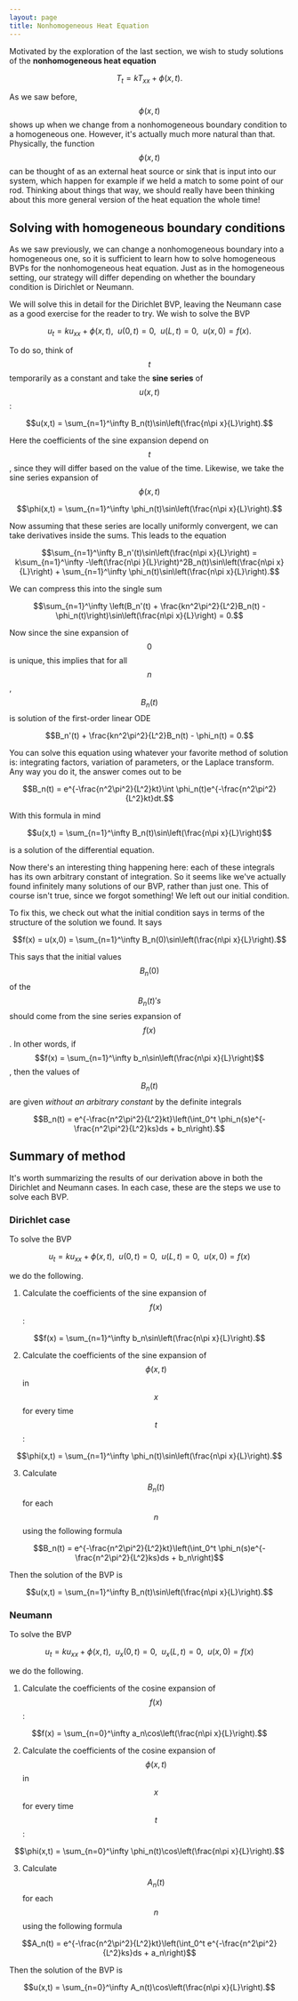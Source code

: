 ```yaml
---
layout: page
title: Nonhomogeneous Heat Equation
---
```


Motivated by the exploration of the last section, we wish to study solutions of the **nonhomogeneous heat equation**

$$T_t = kT_{xx} + \phi(x,t).$$

As we saw before, $$\phi(x,t)$$ shows up when we change from a nonhomogeneous boundary condition to a homogeneous one.
However, it's actually much more natural than that.
Physically, the function $$\phi(x,t)$$ can be thought of as an external heat source or sink that is input into our system, which happen for example if we held a match to some point of our rod.
Thinking about things that way, we should really have been thinking about this more general version of the heat equation the whole time!

## Solving with homogeneous boundary conditions

As we saw previously, we can change a nonhomogeneous boundary into a homogeneous one, so it is sufficient to learn how to solve homogeneous BVPs for the nonhomogeneous heat equation.
Just as in the homogeneous setting, our strategy will differ depending on whether the boundary condition is Dirichlet or Neumann.

We will solve this in detail for the Dirichlet BVP, leaving the Neumann case as a good exercise for the reader to try.
We wish to solve the BVP

$$u_t = ku_{xx} + \phi(x,t),\ \ u(0,t) = 0,\ \ u(L,t) = 0,\ \ u(x,0) = f(x).$$

To do so, think of $$t$$ temporarily as a constant and take the **sine series** of $$u(x,t)$$:

$$u(x,t) = \sum_{n=1}^\infty B_n(t)\sin\left(\frac{n\pi x}{L}\right).$$

Here the coefficients of the sine expansion depend on $$t$$, since they will differ based on the value of the time.
Likewise, we take the sine series expansion of $$\phi(x,t)$$

$$\phi(x,t) = \sum_{n=1}^\infty \phi_n(t)\sin\left(\frac{n\pi x}{L}\right).$$

Now assuming that these series are locally uniformly convergent, we can take derivatives inside the sums.
This leads to the equation

$$\sum_{n=1}^\infty B_n'(t)\sin\left(\frac{n\pi x}{L}\right) = k\sum_{n=1}^\infty -\left(\frac{n\pi }{L}\right)^2B_n(t)\sin\left(\frac{n\pi x}{L}\right) + \sum_{n=1}^\infty \phi_n(t)\sin\left(\frac{n\pi x}{L}\right).$$

We can compress this into the single sum

$$\sum_{n=1}^\infty \left(B_n'(t) + \frac{kn^2\pi^2}{L^2}B_n(t) - \phi_n(t)\right)\sin\left(\frac{n\pi x}{L}\right) = 0.$$

Now since the sine expansion of $$0$$ is unique, this implies that for all $$n$$, $$B_n(t)$$ is solution of the first-order linear ODE

$$B_n'(t) + \frac{kn^2\pi^2}{L^2}B_n(t) - \phi_n(t) = 0.$$

You can solve this equation using whatever your favorite method of solution is: integrating factors, variation of parameters, or the Laplace transform.
Any way you do it, the answer comes out to be

$$B_n(t) = e^{-\frac{n^2\pi^2}{L^2}kt}\int \phi_n(t)e^{-\frac{n^2\pi^2}{L^2}kt}dt.$$

With this formula in mind

$$u(x,t) = \sum_{n=1}^\infty B_n(t)\sin\left(\frac{n\pi x}{L}\right)$$

is a solution of the differential equation.

Now there's an interesting thing happening here: each of these integrals has its own arbitrary constant of integration.  So it seems like we've actually found infinitely many solutions of our BVP, rather than just one.
This of course isn't true, since we forgot something!  We left out our initial condition.

To fix this, we check out what the initial condition says in terms of the structure of the solution we found.
It says

$$f(x) = u(x,0) = \sum_{n=1}^\infty B_n(0)\sin\left(\frac{n\pi x}{L}\right).$$

This says that the initial values $$B_n(0)$$ of the $$B_n(t)'s$$ should come from the sine series expansion of $$f(x)$$.
In other words, if $$f(x) = \sum_{n=1}^\infty b_n\sin\left(\frac{n\pi x}{L}\right)$$, then the values of $$B_n(t)$$ are given *without an arbitrary constant* by the definite integrals

$$B_n(t) = e^{-\frac{n^2\pi^2}{L^2}kt}\left(\int_0^t \phi_n(s)e^{-\frac{n^2\pi^2}{L^2}ks}ds + b_n\right).$$

## Summary of method

It's worth summarizing the results of our derivation above in both the Dirichlet and Neumann cases.
In each case, these are the steps we use to solve each BVP.

### Dirichlet case

To solve the BVP

$$u_t = ku_{xx} + \phi(x,t),\ \ u(0,t) = 0,\ \ u(L,t) = 0,\ \ u(x,0) = f(x)$$

we do the following.

1. Calculate the coefficients of the sine expansion of $$f(x)$$:

$$f(x) = \sum_{n=1}^\infty b_n\sin\left(\frac{n\pi x}{L}\right).$$

2. Calculate the coefficients of the sine expansion of $$\phi(x,t)$$ in $$x$$ for every time $$t$$:

$$\phi(x,t) = \sum_{n=1}^\infty \phi_n(t)\sin\left(\frac{n\pi x}{L}\right).$$

3. Calculate $$B_n(t)$$ for each $$n$$ using the following formula

$$B_n(t) = e^{-\frac{n^2\pi^2}{L^2}kt}\left(\int_0^t \phi_n(s)e^{-\frac{n^2\pi^2}{L^2}ks}ds + b_n\right)$$

Then the solution of the BVP is

$$u(x,t) = \sum_{n=1}^\infty B_n(t)\sin\left(\frac{n\pi x}{L}\right).$$


### Neumann

To solve the BVP

$$u_t = ku_{xx} + \phi(x,t),\ \ u_x(0,t) = 0,\ \ u_x(L,t) = 0,\ \ u(x,0) = f(x)$$

we do the following.

1. Calculate the coefficients of the cosine expansion of $$f(x)$$:

$$f(x) = \sum_{n=0}^\infty a_n\cos\left(\frac{n\pi x}{L}\right).$$

2. Calculate the coefficients of the cosine expansion of $$\phi(x,t)$$ in $$x$$ for every time $$t$$:

$$\phi(x,t) = \sum_{n=0}^\infty \phi_n(t)\cos\left(\frac{n\pi x}{L}\right).$$

3. Calculate $$A_n(t)$$ for each $$n$$ using the following formula

$$A_n(t) = e^{-\frac{n^2\pi^2}{L^2}kt}\left(\int_0^t e^{-\frac{n^2\pi^2}{L^2}ks}ds + a_n\right)$$

Then the solution of the BVP is

$$u(x,t) = \sum_{n=0}^\infty A_n(t)\cos\left(\frac{n\pi x}{L}\right).$$





